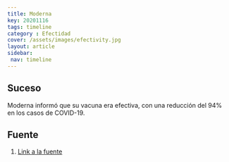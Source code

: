 ```yaml
---
title: Moderna 
key: 20201116
tags: timeline
category : Efectidad
cover: /assets/images/efectivity.jpg
layout: article
sidebar:
 nav: timeline
---
```


## Suceso
Moderna informó que su vacuna era efectiva, con una reducción del 94% en los casos de COVID-19.
## Fuente
1. [Link a la fuente](https://www.dw.com/es/moderna-anuncia-que-su-vacuna-contra-covid-19-tiene-eficacia-del-945/a-55613353)
